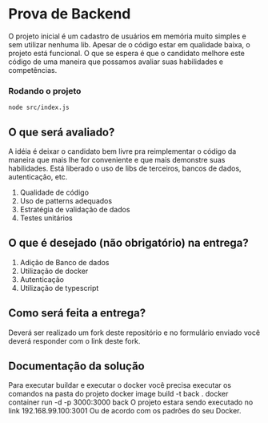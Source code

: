 # Prova de Backend

O projeto inicial é um cadastro de usuários em memória muito simples e sem utilizar nenhuma lib. Apesar de o código estar em qualidade baixa, o projeto está funcional. O que se espera é que o candidato melhore este código de uma maneira que possamos avaliar suas habilidades e competências.

### Rodando o projeto

`node src/index.js`

## O que será avaliado?

A idéia é deixar o candidato bem livre pra reimplementar o código da maneira que mais lhe for conveniente e que mais demonstre suas habilidades. Está liberado o uso de libs de terceiros, bancos de dados, autenticação, etc.

1. Qualidade de código
2. Uso de patterns adequados
3. Estratégia de validação de dados
4. Testes unitários

## O que é desejado (não obrigatório) na entrega?

1. Adição de Banco de dados
2. Utilização de docker
3. Autenticação
4. Utilização de typescript

## Como será feita a entrega?

Deverá ser realizado um fork deste repositório e no formulário enviado você deverá responder com o link deste fork.

## Documentação da solução
Para executar buildar e executar o docker você precisa 
executar os comandos na pasta do projeto
docker image build -t back .
docker container run -d -p 3000:3000 back
O projeto estara sendo executado no link 192.168.99.100:3001
Ou de acordo com os padrões do seu Docker.
